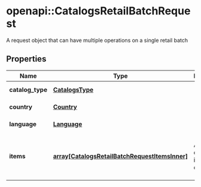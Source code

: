 # openapi::CatalogsRetailBatchRequest

A request object that can have multiple operations on a single retail batch

## Properties
Name | Type | Description | Notes
------------ | ------------- | ------------- | -------------
**catalog_type** | [**CatalogsType**](CatalogsType.md) |  | [Enum: ] 
**country** | [**Country**](Country.md) |  | [Enum: ] 
**language** | [**Language**](Language.md) |  | [Enum: ] 
**items** | [**array[CatalogsRetailBatchRequestItemsInner]**](CatalogsRetailBatchRequest_items_inner.md) | Array with catalogs item operations | [Max. items: 1000] [Min. items: 1] 


